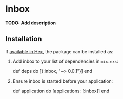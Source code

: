 # Inbox

**TODO: Add description**

## Installation

If [available in Hex](https://hex.pm/docs/publish), the package can be installed as:

  1. Add inbox to your list of dependencies in `mix.exs`:

        def deps do
          [{:inbox, "~> 0.0.1"}]
        end

  2. Ensure inbox is started before your application:

        def application do
          [applications: [:inbox]]
        end

